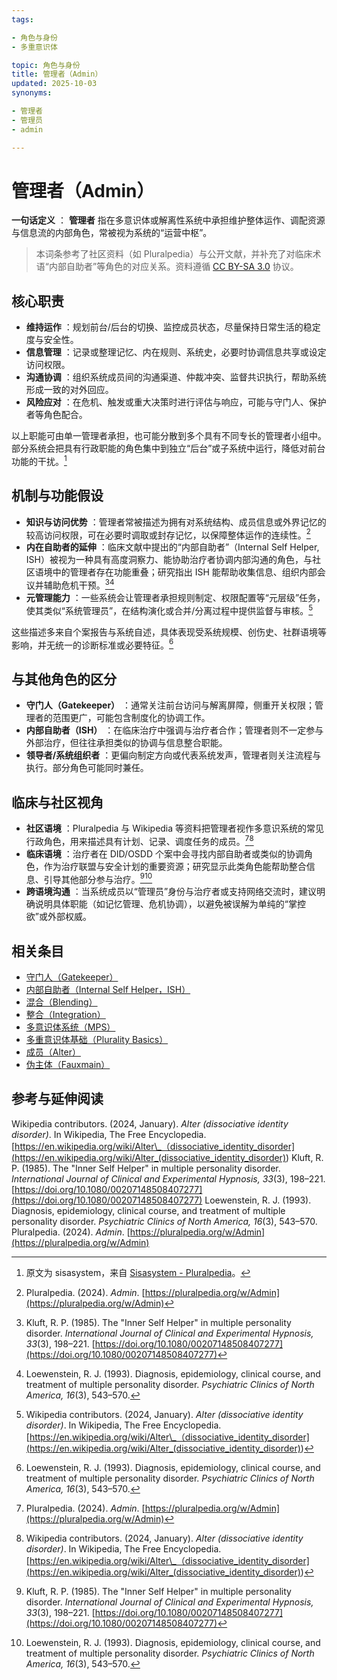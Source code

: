 ```yaml
---
tags:

- 角色与身份
- 多重意识体

topic: 角色与身份
title: 管理者（Admin）
updated: 2025-10-03
synonyms:

- 管理者
- 管理员
- admin

---
```


# 管理者（Admin）

**一句话定义** ： **管理者** 指在多意识体或解离性系统中承担维护整体运作、调配资源与信息流的内部角色，常被视为系统的“运营中枢”。

> 本词条参考了社区资料（如 Pluralpedia）与公开文献，并补充了对临床术语“内部自助者”等角色的对应关系。资料遵循 [CC BY-SA 3.0](https://creativecommons.org/licenses/by-sa/3.0/deed.zh-hans) 协议。

## 核心职责

- **维持运作** ：规划前台/后台的切换、监控成员状态，尽量保持日常生活的稳定度与安全性。
- **信息管理** ：记录或整理记忆、内在规则、系统史，必要时协调信息共享或设定访问权限。
- **沟通协调** ：组织系统成员间的沟通渠道、仲裁冲突、监督共识执行，帮助系统形成一致的对外回应。
- **风险应对** ：在危机、触发或重大决策时进行评估与响应，可能与守门人、保护者等角色配合。

以上职能可由单一管理者承担，也可能分散到多个具有不同专长的管理者小组中。部分系统会把具有行政职能的角色集中到独立“后台”或子系统中运行，降低对前台功能的干扰。[^管理者-1]

## 机制与功能假设

- **知识与访问优势** ：管理者常被描述为拥有对系统结构、成员信息或外界记忆的较高访问权限，可在必要时调取或封存记忆，以保障整体运作的连续性。[^PluralpediaAdmin]
- **内在自助者的延伸** ：临床文献中提出的“内部自助者”（Internal Self Helper, ISH）被视为一种具有高度洞察力、能协助治疗者协调内部沟通的角色，与社区语境中的管理者存在功能重叠；研究指出 ISH 能帮助收集信息、组织内部会议并辅助危机干预。[^Kluft1985][^Loewenstein1993]
- **元管理能力** ：一些系统会让管理者承担规则制定、权限配置等“元层级”任务，使其类似“系统管理员”，在结构演化或合并/分离过程中提供监督与审核。[^AlterWiki]

这些描述多来自个案报告与系统自述，具体表现受系统规模、创伤史、社群语境等影响，并无统一的诊断标准或必要特征。[^Loewenstein1993]

## 与其他角色的区分

- **守门人（Gatekeeper）** ：通常关注前台访问与解离屏障，侧重开关权限；管理者的范围更广，可能包含制度化的协调工作。
- **内部自助者（ISH）** ：在临床治疗中强调与治疗者合作；管理者则不一定参与外部治疗，但往往承担类似的协调与信息整合职能。
- **领导者/系统组织者** ：更偏向制定方向或代表系统发声，管理者则关注流程与执行。部分角色可能同时兼任。

## 临床与社区视角

- **社区语境** ：Pluralpedia 与 Wikipedia 等资料把管理者视作多意识系统的常见行政角色，用来描述具有计划、记录、调度任务的成员。[^PluralpediaAdmin][^AlterWiki]
- **临床语境** ：治疗者在 DID/OSDD 个案中会寻找内部自助者或类似的协调角色，作为治疗联盟与安全计划的重要资源；研究显示此类角色能帮助整合信息、引导其他部分参与治疗。[^Kluft1985][^Loewenstein1993]
- **跨语境沟通** ：当系统成员以“管理员”身份与治疗者或支持网络交流时，建议明确说明具体职能（如记忆管理、危机协调），以避免被误解为单纯的“掌控欲”或外部权威。

## 相关条目

- [守门人（Gatekeeper）](Gatekeeper.md)
- [内部自助者（Internal Self Helper，ISH）](Internal-Self-Helper-ISH.md)
- [混合（Blending）](Blending.md)
- [整合（Integration）](Integration.md)
- [多意识体系统（MPS）](Multiple_Personality_System.md)
- [多重意识体基础（Plurality Basics）](Plurality-Basics.md)
- [成员（Alter）](Alter.md)
- [伪主体（Fauxmain）](Fauxmain.md)

## 参考与延伸阅读

Wikipedia contributors. (2024, January). _Alter (dissociative identity disorder)_. In Wikipedia, The Free Encyclopedia. [https://en.wikipedia.org/wiki/Alter\_（dissociative_identity_disorder](<https://en.wikipedia.org/wiki/Alter_(dissociative_identity_disorder)>)
Kluft, R. P. (1985). The "Inner Self Helper" in multiple personality disorder. _International Journal of Clinical and Experimental Hypnosis, 33_(3), 198–221. [https://doi.org/10.1080/00207148508407277](https://doi.org/10.1080/00207148508407277)
Loewenstein, R. J. (1993). Diagnosis, epidemiology, clinical course, and treatment of multiple personality disorder. _Psychiatric Clinics of North America, 16_(3), 543–570.
Pluralpedia. (2024). _Admin_. [https://pluralpedia.org/w/Admin](https://pluralpedia.org/w/Admin)

[^管理者-1]: 原文为 sisasystem，来自 [Sisasystem - Pluralpedia](https://pluralpedia.org/w/Sisasystem)。
[^AlterWiki]: Wikipedia contributors. (2024, January). _Alter (dissociative identity disorder)_. In Wikipedia, The Free Encyclopedia. [https://en.wikipedia.org/wiki/Alter\_（dissociative_identity_disorder](<https://en.wikipedia.org/wiki/Alter_(dissociative_identity_disorder)>)
[^PluralpediaAdmin]: Pluralpedia. (2024). _Admin_. [https://pluralpedia.org/w/Admin](https://pluralpedia.org/w/Admin)
[^Kluft1985]: Kluft, R. P. (1985). The "Inner Self Helper" in multiple personality disorder. _International Journal of Clinical and Experimental Hypnosis, 33_(3), 198–221. [https://doi.org/10.1080/00207148508407277](https://doi.org/10.1080/00207148508407277)
[^Loewenstein1993]: Loewenstein, R. J. (1993). Diagnosis, epidemiology, clinical course, and treatment of multiple personality disorder. _Psychiatric Clinics of North America, 16_(3), 543–570.
